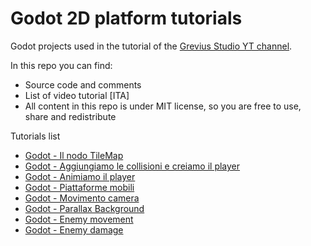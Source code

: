 # Godot 2D platform tutorials
Godot projects used in the tutorial of the [Grevius Studio YT channel](https://www.youtube.com/user/grevius5).

In this repo you can find:
- Source code and comments
- List of video tutorial [ITA]
- All content in this repo is under MIT license, so you are free to use, share and redistribute

Tutorials list
- [Godot - Il nodo TileMap](https://www.youtube.com/watch?v=pLAkvlOdiXI)
- [Godot - Aggiungiamo le collisioni e creiamo il player](https://youtu.be/zsosHV4s8kc)
- [Godot - Animiamo il player](https://youtu.be/HtdfwUzHvHU)
- [Godot - Piattaforme mobili](https://youtu.be/8QX0Z13NuUI)
- [Godot - Movimento camera](https://youtu.be/X16POqc-x-M)
- [Godot - Parallax Background](https://youtu.be/BAmRdIVuvwQ)
- [Godot - Enemy movement](https://youtu.be/OEdysH7aJ0I)
- [Godot - Enemy damage](https://youtu.be/5fDEXvVYWuw)